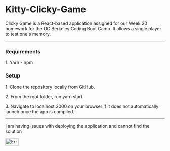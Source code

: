 # Kitty-Clicky-Game

Clicky Game is a React-based application assigned for our Week 20 homework for the UC Berkeley Coding Boot Camp. It allows a single player to test one's memory.

<hr>
<h3>Requirements</h3>
1. Yarn - npm
<h3>Setup</h3>
<p>1. Clone the repository locally from GitHub.</p>
<p>2. From the root folder, run yarn start.</p>
<p>3. Navigate to localhost:3000 on your browser if it does not automatically launch once the app is compiled.</p>

<hr>
<p>I am having issues with deploying the application and cannot find the solution</p>
<img src="./public/img/error.png" alt="Error" height="24" width="42">